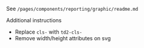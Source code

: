 
See `/pages/components/reporting/graphic/readme.md`

Additional instructions
 - Replace `cls-` with `td2-cls-`
 - Remove width/height attributes on svg
